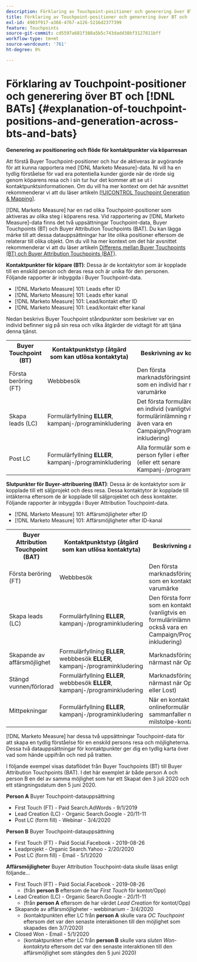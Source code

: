 ```yaml
---
description: Förklaring av Touchpoint-positioner och generering över BT och BAT - [!DNL Marketo Measure]
title: Förklaring av Touchpoint-positioner och generering över BT och  [!DNL BATs]
exl-id: 4903f917-a366-4767-a126-5216d2377399
feature: Touchpoints
source-git-commit: cd5597a681f388a5b5c743dadd38bf3127811bff
workflow-type: tm+mt
source-wordcount: '761'
ht-degree: 0%

---
```


# Förklaring av Touchpoint-positioner och generering över BT och [!DNL BATs] {#explanation-of-touchpoint-positions-and-generation-across-bts-and-bats}

**Generering av positionering och flöde för kontaktpunkter via köparresan**

Att förstå Buyer Touchpoint-positioner och hur de aktiveras är avgörande för att kunna rapportera med [!DNL Marketo Measure]-data. Ni vill ha en tydlig förståelse för vad era potentiella kunder gjorde när de rörde sig genom köparens resa och i sin tur hur det kommer att se ut i kontaktpunktsinformationen. Om du vill ha mer kontext om det här avsnittet rekommenderar vi att du läser artikeln [[!UICONTROL Touchpoint Generation & Mapping]](/help/configuration-and-setup/getting-started-with-marketo-measure/touchpoint-generation-and-mapping.md).

[!DNL Marketo Measure] har en rad olika Touchpoint-positioner som aktiveras av olika steg i köparens resa. Vid rapportering av [!DNL Marketo Measure]-data finns det två uppsättningar Touchpoint-data, Buyer Touchpoints (BT) och Buyer Attribution Touchpoints (BAT). Du kan lägga märke till att dessa datauppsättningar har lite olika positioner eftersom de relaterar till olika objekt. Om du vill ha mer kontext om det här avsnittet rekommenderar vi att du läser artikeln [Differens mellan Buyer Touchpoints (BT) och Buyer Attribution Touchpoints (BAT)](/help/configuration-and-setup/getting-started-with-marketo-measure/difference-between-buyer-touchpoints-and-buyer-attribution-touchpoints.md).

**Kontaktpunkter för köpare (BT)**: Dessa är de kontaktytor som är kopplade till en enskild person och deras resa och är unika för den personen. Följande rapporter är inbyggda i Buyer Touchpoint-data.

* [!DNL Marketo Measure] 101: Leads efter ID
* [!DNL Marketo Measure] 101: Leads efter kanal
* [!DNL Marketo Measure] 101: Lead/kontakt efter ID
* [!DNL Marketo Measure] 101: Lead/kontakt efter kanal

Nedan beskrivs Buyer Touchpoint ståndpunkter som beskriver var en individ befinner sig på sin resa och vilka åtgärder de vidtagit för att tjäna denna tjänst.

<table> 
 <tbody>
  <tr>
   <th>Buyer Touchpoint (BT)</th> 
   <th>Kontaktpunktstyp (åtgärd som kan utlösa kontaktyta)</th> 
   <th>Beskrivning av kontaktyta</th> 
  </tr>
  <tr>
   <td>Första beröring (FT)</td> 
   <td>Webbbesök</td> 
   <td>Den första marknadsföringsinteraktionen som en individ har med ert varumärke</td> 
  </tr>
  <tr>
   <td>Skapa leads (LC)</td> 
   <td>Formulärfyllning <strong>ELLER</strong>, kampanj-/programinkludering</td> 
   <td>Det första formuläret fyller i en individ (vanligtvis en formulärinlämning men kan även vara en Campaign/Program-inkludering)</td> 
  </tr>
  <tr>
   <td>Post LC</td> 
   <td>Formulärfyllning <strong>ELLER</strong>, kampanj-/programinkludering</td> 
   <td>Alla formulär som en enskild person fyller i efter sin LC (eller ett senare Kampanj-/programtillägg)</td> 
  </tr>
 </tbody>
</table>

**Slutpunkter för Buyer-attribuering (BAT)**: Dessa är de kontaktytor som är kopplade till ett säljprojekt och dess resa. Dessa kontaktytor är kopplade till intäkterna eftersom de är kopplade till säljprojektet och dess kontakter. Följande rapporter är inbyggda i Buyer Attribution Touchpoint-data.

* [!DNL Marketo Measure] 101: Affärsmöjligheter efter ID
* [!DNL Marketo Measure] 101: Affärsmöjligheter efter ID-kanal

<table> 
 <tbody>
  <tr>
   <th>Buyer Attribution Touchpoint (BAT)</th> 
   <th>Kontaktpunktstyp (åtgärd som kan utlösa kontaktyta)</th> 
   <th>Beskrivning av kontaktyta</th> 
  </tr>
  <tr>
   <td>Första beröring (FT)</td> 
   <td>Webbbesök</td> 
   <td>Den första marknadsföringsinteraktionen som en kontakt hade med ert varumärke</td> 
  </tr>
  <tr>
   <td>Skapa leads (LC)</td> 
   <td>Formulärfyllning <strong>ELLER</strong>, kampanj-/programinkludering</td> 
   <td>Den första formulärfyllningen som en kontakt hade (vanligtvis en formulärinlämning men kan också vara en Campaign/Program-inkludering)</td> 
  </tr>
  <tr>
   <td>Skapande av affärsmöjlighet</td> 
   <td>Formulärfyllning <strong>ELLER</strong>, webbbesök <strong>ELLER</strong>, kampanj-/programinkludering</td> 
   <td>Marknadsföringsinteraktionen närmast när Opp skapas</td> 
  </tr> 
  <tr>
   <td>Stängd vunnen/förlorad</td> 
   <td>Formulärfyllning <strong>ELLER</strong>, webbbesök <strong>ELLER</strong>, kampanj-/programinkludering</td> 
   <td>Marknadsföringsinteraktionen närmast när Opp stängs (Won eller Lost)</td> 
  </tr>
  <tr>
   <td>Mittpekningar</td> 
   <td>Formulärfyllning <strong>ELLER</strong>, kampanj-/programinkludering</td> 
   <td>När en kontakt fyller i ett onlineformulär och det inte sammanfaller med en milstolpe-kontaktyta</td> 
  </tr>
 </tbody>
</table>

[!DNL Marketo Measure] har dessa två uppsättningar Touchpoint-data för att skapa en tydlig förståelse för en enskild persons resa och möjligheterna. Dessa två datauppsättningar för kontaktpunkter ger dig en tydlig karta över vad som hände uppifrån och ned på tratten.

I följande exempel visas dataflödet från Buyer Touchpoints (BT) till Buyer Attribution Touchpoints (BAT). I det här exemplet är både person A och person B en del av samma möjlighet som har ett Skapat den 3 juli 2020 och ett stängningsdatum den 5 juni 2020.

**Person A** Buyer Touchpoint-datauppsättning

* First Touch (FT) - Paid Search.AdWords - 9/1/2019
* Lead Creation (LC) - Organic Search.Google - 20/11-11
* Post LC (form fill) - Webinar - 3/4/2020

**Person B** Buyer Touchpoint-datauppsättning

* First Touch (FT) - Paid Social.Facebook - 2019-08-26
* Leadprojekt - Organic Search.Yahoo - 2/20/2020
* Post LC (form fill) - Email - 5/1/2020

**Affärsmöjligheter** Buyer Attribution Touchpoint-data skulle läsas enligt följande...

* First Touch (FT) - Paid Social.Facebook - 2019-08-26
   * (från **person B** eftersom de har _First Touch_ för kontot/Opp)
* Lead Creation (LC) - Organic Search.Google - 20/11-11
   * (från **person A** eftersom de har värdet _Lead Creation_ för kontot/Opp)
* Skapande av affärsmöjligheter - webbinarium - 3/4/2020
   * (kontaktpunkten efter LC från **person A** skulle vara _OC Touchpoint_ eftersom det var den senaste interaktionen till den möjlighet som skapades den 3/7/2020)
* Closed Won - Email - 5/1/2020
   * (kontaktpunkten efter LC från **person B** skulle vara _sluten Won-kontaktyta_ eftersom det var den senaste interaktionen till den affärsmöjlighet som stängdes den 5 juni 2020)
